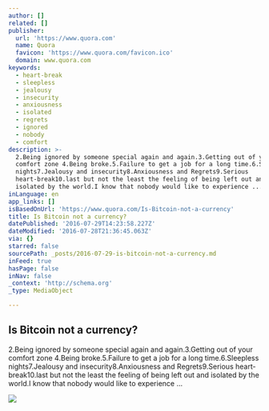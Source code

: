 ```yaml
---
author: []
related: []
publisher:
  url: 'https://www.quora.com'
  name: Quora
  favicon: 'https://www.quora.com/favicon.ico'
  domain: www.quora.com
keywords:
  - heart-break
  - sleepless
  - jealousy
  - insecurity
  - anxiousness
  - isolated
  - regrets
  - ignored
  - nobody
  - comfort
description: >-
  2.Being ignored by someone special again and again.3.Getting out of your
  comfort zone 4.Being broke.5.Failure to get a job for a long time.6.Sleepless
  nights7.Jealousy and insecurity8.Anxiousness and Regrets9.Serious
  heart-break10.last but not the least the feeling of being left out and
  isolated by the world.I know that nobody would like to experience ...
inLanguage: en
app_links: []
isBasedOnUrl: 'https://www.quora.com/Is-Bitcoin-not-a-currency'
title: Is Bitcoin not a currency?
datePublished: '2016-07-29T14:23:58.227Z'
dateModified: '2016-07-28T21:36:45.063Z'
via: {}
starred: false
sourcePath: _posts/2016-07-29-is-bitcoin-not-a-currency.md
inFeed: true
hasPage: false
inNav: false
_context: 'http://schema.org'
_type: MediaObject

---
```

<article style=""><h1>Is Bitcoin not a currency?</h1><p>2.Being ignored by someone special again and again.3.Getting out of your comfort zone 4.Being broke.5.Failure to get a job for a long time.6.Sleepless nights7.Jealousy and insecurity8.Anxiousness and Regrets9.Serious heart-break10.last but not the least the feeling of being left out and isolated by the world.I know that nobody would like to experience ...</p><img src="https://qsf.ec.quoracdn.net/-images.new_grid.fb_share_default.pnge6dde9cfa6e03c43.png" /></article>